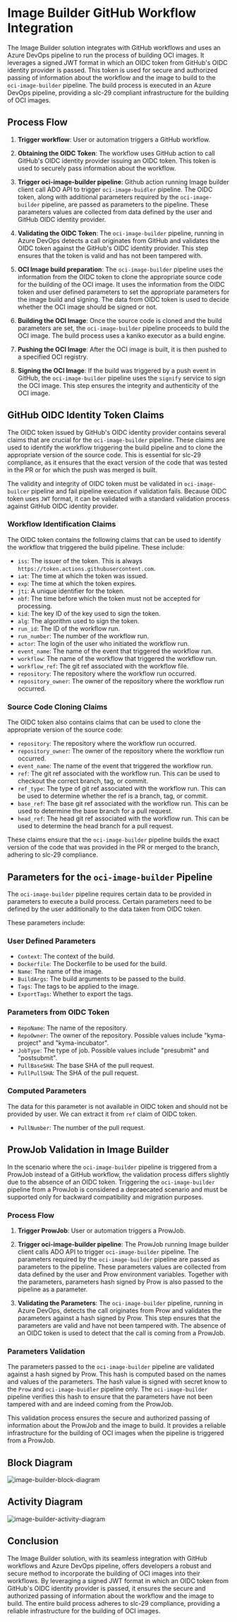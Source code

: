 # Image Builder GitHub Workflow Integration

The Image Builder solution integrates with GitHub workflows and uses an Azure DevOps pipeline to run the process of building OCI
images. It leverages a signed JWT format in which an OIDC token from GitHub's OIDC identity provider is passed. This token is used for
secure and authorized passing of information about the workflow and the image to build to the `oci-image-builder` pipeline. The build
process is executed in an Azure DevOps pipeline, providing a slc-29 compliant infrastructure for the building of OCI images.

## Process Flow

1. **Trigger workflow**: User or automation triggers a GitHub workflow.

2. **Obtaining the OIDC Token**: The workflow uses GitHub action to call GitHub's OIDC identity provider issuing an OIDC token.
   This token is used to securely pass information about the workflow.

3. **Trigger oci-image-builder pipeline**: Github action running Image builder client call ADO API to trigger `oci-image-buidler` pipeline.
   The OIDC token, along with additional parameters required by the `oci-image-builder` pipeline, are passed as parameters to the pipeline.
   These parameters values are collected from data defined by the user and GitHub OIDC identity provider.

4. **Validating the OIDC Token**: The `oci-image-builder` pipeline, running in Azure DevOps detects a call originates from GitHub and
   validates the OIDC token against the GitHub's
   OIDC identity provider. This step ensures that the token is valid and has not been tampered with.

5. **OCI Image build preparation**: The `oci-image-builder` pipeline uses the information from the OIDC token to clone the appropriate
   source code for the building of the OCI image. It uses the information from the OIDC token and user defined parameters to
   set the appropriate parameters for the image build and signing. The data from OIDC token is used to decide whether the OCI image should
   be signed or not.

6. **Building the OCI Image**: Once the source code is cloned and the build parameters are set, the `oci-image-builder` pipeline proceeds to
   build the OCI image. The build process uses a kaniko executor as a build engine.

7. **Pushing the OCI Image**: After the OCI image is built, it is then pushed to a specified OCI registry.

8. **Signing the OCI Image**: If the build was triggered by a push event in GitHub, the `oci-image-builder` pipeline uses the `signify`
   service to sign the OCI image.
   This step ensures the integrity and authenticity of the OCI image.

## GitHub OIDC Identity Token Claims

The OIDC token issued by GitHub's OIDC identity provider contains several claims that are crucial for the `oci-image-builder` pipeline.
These claims are used to identify the workflow triggering the build pipeline and to clone the appropriate version of the source code. This
is essential for slc-29 compliance, as it ensures that the exact version of the code that was tested in the PR or for which the push was
merged is built.

The validity and integrity of OIDC token must be validated in `oci-image-builcer` pipeline and fail pipeline execution if validation fails.
Because OIDC token uses `JWT` format, it can be validated with a standard validation process against GitHub OIDC identity provider.

### Workflow Identification Claims

The OIDC token contains the following claims that can be used to identify the workflow that triggered the build pipeline. These include:

- `iss`: The issuer of the token. This is always `https://token.actions.githubusercontent.com`.
- `iat`: The time at which the token was issued.
- `exp`: The time at which the token expires.
- `jti`: A unique identifier for the token.
- `nbf`: The time before which the token must not be accepted for processing.
- `kid`: The key ID of the key used to sign the token.
- `alg`: The algorithm used to sign the token.
- `run_id`: The ID of the workflow run.
- `run_number`: The number of the workflow run.
- `actor`: The login of the user who initiated the workflow run.
- `event_name`: The name of the event that triggered the workflow run.
- `workflow`: The name of the workflow that triggered the workflow run.
- `workflow_ref`: The git ref associated with the workflow file.
- `repository`: The repository where the workflow run occurred.
- `repository_owner`: The owner of the repository where the workflow run occurred.

### Source Code Cloning Claims

The OIDC token also contains claims that can be used to clone the appropriate version of the source code:

- `repository`: The repository where the workflow run occurred.
- `repository_owner`: The owner of the repository where the workflow run occurred.
- `event_name`: The name of the event that triggered the workflow run.
- `ref`: The git ref associated with the workflow run. This can be used to checkout the correct branch, tag, or commit.
- `ref_type`: The type of git ref associated with the workflow run. This can be used to determine whether the ref is a branch, tag, or
  commit.
- `base_ref`: The base git ref associated with the workflow run. This can be used to determine the base branch for a pull request.
- `head_ref`: The head git ref associated with the workflow run. This can be used to determine the head branch for a pull request.

These claims ensure that the `oci-image-builder` pipeline builds the exact version of the code that was provided in the PR or merged to the
branch, adhering to slc-29 compliance.

## Parameters for the `oci-image-builder` Pipeline

The `oci-image-builder` pipeline requires certain data to be provided in parameters to execute a build process.
Certain parameters need to be defined by the user additionally to the data taken from OIDC token.

These parameters include:

### User Defined Parameters

- `Context`: The context of the build.
- `Dockerfile`: The Dockerfile to be used for the build.
- `Name`: The name of the image.
- `BuildArgs`: The build arguments to be passed to the build.
- `Tags`: The tags to be applied to the image.
- `ExportTags`: Whether to export the tags.

### Parameters from OIDC Token

- `RepoName`: The name of the repository.
- `RepoOwner`: The owner of the repository. Possible values include "kyma-project" and "kyma-incubator".
- `JobType`: The type of job. Possible values include "presubmit" and "postsubmit".
- `PullBaseSHA`: The base SHA of the pull request.
- `PullPullSHA`: The SHA of the pull request.

### Computed Parameters

The data for this parameter is not available in OIDC token and should not be provided by user.
We can extract it from `ref` claim of OIDC token.

- `PullNumber`: The number of the pull request.

## ProwJob Validation in Image Builder

In the scenario where the `oci-image-builder` pipeline is triggered from a ProwJob instead of a GitHub workflow, the validation process
differs slightly due to the absence of an OIDC token. Triggering the `oci-image-builder` pipeline from a ProwJob is considered a depraecated
scenario and must be supported only for backward compatibility and migration purposes.

### Process Flow

1. **Trigger ProwJob**: User or automation triggers a ProwJob.

2. **Trigger oci-image-builder pipeline**: The ProwJob running Image builder client calls ADO API to trigger `oci-image-builder` pipeline.
   The parameters required by the `oci-image-builder` pipeline are passed as parameters to the pipeline. These parameters values are
   collected from data defined by the user and Prow environment variables. Together with the parameters, parameters hash signed by Prow is
   also passed to the pipeline as a parameter.

3. **Validating the Parameters**: The `oci-image-builder` pipeline, running in Azure DevOps, detects the call originates from Prow and
   validates the parameters against a hash signed by Prow. This step ensures that the parameters are valid and have not been tampered with.
   The absence of an OIDC token is used to detect that the call is coming from a ProwJob.

### Parameters Validation

The parameters passed to the `oci-image-builder` pipeline are validated against a hash signed by Prow. This hash is computed based on the
names and values of the parameters. The hash value is signed with secret know to the `Prow` and `oci-image-buidler` pipeline only.
The `oci-image-builder` pipeline verifies this hash to ensure that the parameters have not been tampered with and are indeed coming from the
ProwJob.

This validation process ensures the secure and authorized passing of information about the ProwJob and the image to build. It provides a
reliable infrastructure for the building of OCI images when the pipeline is triggered from a ProwJob.

## Block Diagram

![image-builder-block-diagram](documentation_assets/image-builder-block-diagram.png)

## Activity Diagram

![image-builder-activity-diagram](documentation_assets/image-builder-activity-diagram.png)

## Conclusion

The Image Builder solution, with its seamless integration with GitHub workflows and Azure DevOps pipeline, offers developers a robust and
secure method to incorporate the building of OCI images into their workflows. By leveraging a signed JWT format in which an OIDC token from
GitHub's OIDC identity provider is passed, it ensures the secure and authorized passing of information about the workflow and the image to
build. The entire build process adheres to slc-29 compliance, providing a reliable infrastructure for the building of OCI images.
